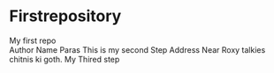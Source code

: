 # Firstrepository
My first repo
<br>
Author Name Paras This  is my second Step
Address Near Roxy talkies chitnis ki goth. My Thired step
